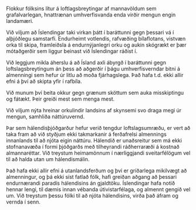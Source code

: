Flokkur fólksins lítur á loftlagsbreytingar af mannavöldum sem grafalvarlegan, hnattrænan umhverfisvanda enda virðir mengun engin landamæri.

Við viljum að Íslendingar taki virkan þátt í baráttunni gegn þessari vá í alþjóðlegu samstarfi. Endurheimt votlendis, rafvæðing bílaflotans, vistvæn orka til skipa, framleiðsla á endurnýjanlegri orku og aukin skógrækt er þær mótaðgerðir sem liggur beinast við Íslendingar ráðist í.

Við leggjum mikla áherslu á að Ísland axli ábyrgð í baráttunni gegn loftslagsbreytingum án þess að aðgerðir í þágu umhverfisverndar bitni á almenningi sem hefur úr litlu að moða fjárhagslega. Það hafa t.d. ekki allir efni á því að skipta yfir í rafbíla.

Við munum því beita okkur gegn grænum sköttum sem auka misskiptingu og fátækt. Þeir greiði mest sem menga mest.

Við viljum nýta hreinar orkulindir landsins af skynsemi svo draga megi úr mengun, samhliða náttúruvernd.

Þar sem hálendisþjóðgarður hefur verið tengdur loftslagsumræðu, er vert að taka fram að við styðjum ekki takmarkanir á ferðafrelsi almennings innanlands til að njóta eigin náttúru. Hálendið er unaðsreitur sem má ekki stofnanavæða í formi þjóðgarðs með tilheyrandi ráðherraræði á kostnað almannaréttar. Við treystum heimamönnum í nærliggjandi sveitarfélögum vel til að halda utan um hálendismálin.

Það hafa ekki allir efni á utanlandsferðum og því er gríðarlega mikilvægt að almenningur, og þá ekki síst fatlað fólk, hafi greiðan aðgang að þessari endurnærandi paradís hálendisins án gjaldtöku. Íslendingar hafa notið hennar lengi, til dæmis innan vébanda útivistarfélaga, og almennt gengið vel um. Við treystum þessu fólki til að njóta hálendisins, virða það áfram og vernda í senn.  
